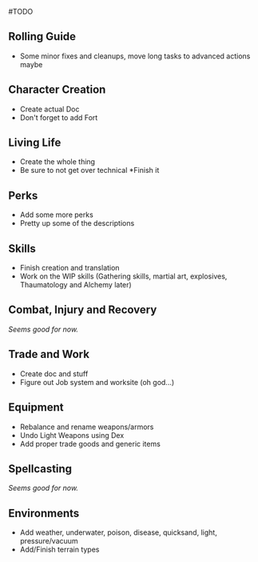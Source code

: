 #TODO
## Rolling Guide
* Some minor fixes and cleanups, move long tasks to advanced actions maybe

## Character Creation
* Create actual Doc
* Don't forget to add Fort

## Living Life
* Create the whole thing
* Be sure to not get over technical
*Finish it


## Perks
* Add some more perks
* Pretty up some of the descriptions

## Skills
* Finish creation and translation
* Work on the WIP skills (Gathering skills, martial art, explosives, Thaumatology and Alchemy later)

## Combat, Injury and Recovery
*Seems good for now.*

## Trade and Work
* Create doc and stuff
* Figure out Job system and worksite (oh god...)

## Equipment
* Rebalance and rename weapons/armors
* Undo Light Weapons using Dex
* Add proper trade goods and generic items

## Spellcasting
*Seems good for now.*

## Environments
* Add weather, underwater, poison, disease, quicksand, light, pressure/vacuum
* Add/Finish terrain types
